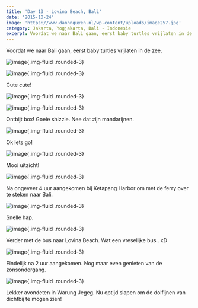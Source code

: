 ```yaml
---
title: 'Day 13 - Lovina Beach, Bali'
date: '2015-10-24'
image: 'https://www.danhnguyen.nl/wp-content/uploads/image257.jpg'
category: Jakarta, Yogjakarta, Bali - Indonesie
excerpt: Voordat we naar Bali gaan, eerst baby turtles vrijlaten in de zee. Cute cute...
---
```


Voordat we naar Bali gaan, eerst baby turtles vrijlaten in de zee.

![image](https://www.danhnguyen.nl/wp-content/uploads/image247-1024x576.jpg){.img-fluid .rounded-3}

![image](https://www.danhnguyen.nl/wp-content/uploads/image248-1024x576.jpg){.img-fluid .rounded-3}

Cute cute!

![image](https://www.danhnguyen.nl/wp-content/uploads/image249-1024x576.jpg){.img-fluid .rounded-3}

![image](https://www.danhnguyen.nl/wp-content/uploads/image250-1024x576.jpg){.img-fluid .rounded-3}

Ontbijt box! Goeie shizzle. Nee dat zijn mandarijnen.

![image](https://www.danhnguyen.nl/wp-content/uploads/image251-1024x576.jpg){.img-fluid .rounded-3}

Ok lets go!

![image](https://www.danhnguyen.nl/wp-content/uploads/image253-1024x576.jpg){.img-fluid .rounded-3}

Mooi uitzicht!

![image](https://www.danhnguyen.nl/wp-content/uploads/image254-1024x576.jpg){.img-fluid .rounded-3}

Na ongeveer 4 uur aangekomen bij Ketapang Harbor om met de ferry over te steken naar Bali.

![image](https://www.danhnguyen.nl/wp-content/uploads/image255-1024x576.jpg){.img-fluid .rounded-3}

Snelle hap.

![image](https://www.danhnguyen.nl/wp-content/uploads/image256-1024x576.jpg){.img-fluid .rounded-3}

Verder met de bus naar Lovina Beach. Wat een vreselijke bus.. xD

![image](https://www.danhnguyen.nl/wp-content/uploads/image257-1024x576.jpg){.img-fluid .rounded-3}

Eindelijk na 2 uur aangekomen. Nog maar even genieten van de zonsondergang.

![image](https://www.danhnguyen.nl/wp-content/uploads/image272-1024x576.jpg){.img-fluid .rounded-3}

Lekker avondeten in Warung Jegeg.
Nu optijd slapen om de dolfijnen van dichtbij te mogen zien!
